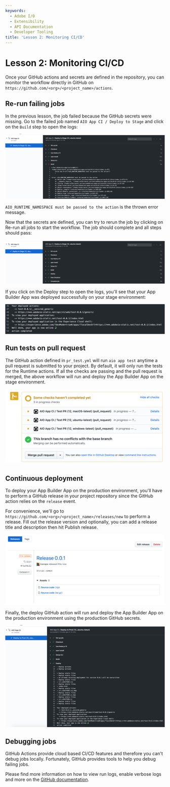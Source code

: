 ```yaml
---
keywords:
  - Adobe I/O
  - Extensibility
  - API Documentation
  - Developer Tooling
title: 'Lesson 2: Monitoring CI/CD'
---
```


# Lesson 2: Monitoring CI/CD

Once your GitHub actions and secrets are defined in the repository, you can monitor the workflow directly in GitHub on `https://github.com/<org>/<project_name>/actions`.

## Re-run failing jobs

In the previous lesson, the job failed because the GitHub secrets were missing. Go to the failed job named `AIO App CI / Deploy to Stage` and click on the `Build` step to open the logs:

![logs](assets/logs.png)

`AIO_RUNTIME_NAMESPACE must be passed to the action` is the thrown error message.

Now that the secrets are defined, you can try to rerun the job by clicking on Re-run all jobs to start the workflow. The job should complete and all steps should pass: 

![success](assets/success.png)

If you click on the Deploy step to open the logs, you'll see that your App Builder App was deployed successfully on your stage environment:

![deploy](assets/deploy.png)

## Run tests on pull request

The GitHub action defined in `pr_test.yml` will run `aio app test` anytime a pull request is submitted to your project. 
By default, it will only run the tests for the Runtime actions. If all the checks are passing and the pull request is merged, the above workflow will run and deploy the App Builder App on the stage environment. 

![tests](assets/tests.png)

## Continuous deployment

To deploy your App Builder App on the production environment, you'll have to perform a GitHub release in your project repository since the GitHub action relies on the `release` event.

For convenience, we'll go to `https://github.com/<org>/<project_name>/releases/new` to perform a release. Fill out the release version and optionally, you can add a release title and description then hit Publish release. 

![release](assets/release.png)     

Finally, the deploy GitHub action will run and deploy the App Builder App on the production environment using the production GitHub secrets.

![production](assets/production.png)

## Debugging jobs

GitHub Actions provide cloud based CI/CD features and therefore you can't debug jobs locally.
Fortunately, GitHub provides tools to help you debug failing jobs.

Please find more information on how to view run logs, enable verbose logs and more on the [GitHub documentation](https://docs.github.com/en/free-pro-team@latest/actions/managing-workflow-runs).   
